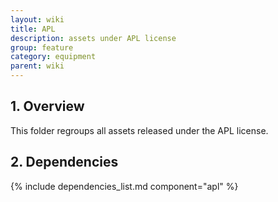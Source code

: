 ```yaml
---
layout: wiki
title: APL
description: assets under APL license
group: feature
category: equipment
parent: wiki
---
```


## 1. Overview

This folder regroups all assets released under the APL license.

## 2. Dependencies

{% include dependencies_list.md component="apl" %}

